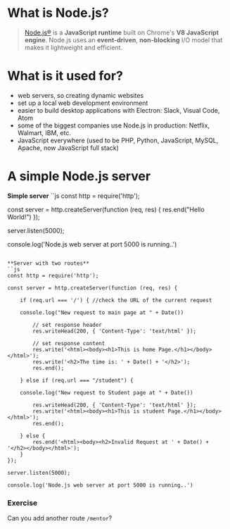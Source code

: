 # What is Node.js?

  > [Node.js®](https://nodejs.org/en/) is a **JavaScript runtime** built on Chrome's **V8 JavaScript engine**. Node.js uses an **event-driven**, **non-blocking** I/O model that makes it lightweight and efficient.

# What is it used for?

- web servers, so creating dynamic websites
- set up a local web development environment
- easier to build desktop applications with Electron: Slack, Visual Code, Atom
- some of the biggest companies use Node.js in production: Netflix, Walmart, IBM, etc.
- JavaScript everywhere (used to be PHP, Python, JavaScript, MySQL, Apache, now JavaScript full stack)

# A simple Node.js server

**Simple server**
``js
const http = require('http');

const server = http.createServer(function (req, res) {
	res.end("Hello World!")
});

server.listen(5000);

console.log('Node.js web server at port 5000 is running..')
```

**Server with two routes**
``js
const http = require('http');

const server = http.createServer(function (req, res) {

	if (req.url === '/') { //check the URL of the current request

	console.log("New request to main page at " + Date())

        // set response header
        res.writeHead(200, { 'Content-Type': 'text/html' });

        // set response content
        res.write('<html><body><h1>This is home Page.</h1></body></html>');
		res.write('<h2>The time is: ' + Date() + '</h2>');
        res.end();

    } else if (req.url === "/student") {

	console.log("New request to Student page at " + Date())

        res.writeHead(200, { 'Content-Type': 'text/html' });
        res.write('<html><body><h1>This is student Page.</h1></body></html>');
        res.end();

    } else {
        res.end('<html><body><h2>Invalid Request at ' + Date() + '</h2></body></html>');
    }
});

server.listen(5000);

console.log('Node.js web server at port 5000 is running..')
```
### Exercise
Can you add another route `/mentor`?
